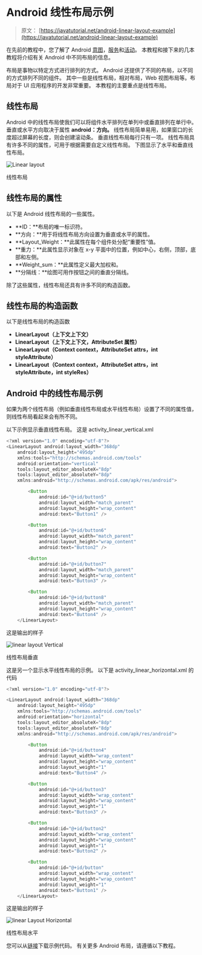 # Android 线性布局示例

> 原文： [https://javatutorial.net/android-linear-layout-example](https://javatutorial.net/android-linear-layout-example)

在先前的教程中，您了解了 Android [意图](https://javatutorial.net/android-intent-example)，[服务](https://javatutorial.net/android-service-example)和[活动](https://javatutorial.net/android-activity-example)。 本教程和接下来的几本教程将介绍有关 Android 中不同布局的信息。

布局是事物以特定方式进行排列的方式。 Android 还提供了不同的布局，以不同的方式排列不同的组件。 其中一些是线性布局，相对布局，Web 视图布局等。布局对于 UI 应用程序的开发非常重要。 本教程的主要重点是线性布局。

## **线性布局**

Android 中的线性布局使我们可以将组件水平排列在单列中或垂直排列在单行中。 垂直或水平方向取决于属性 **android：方向。** 线性布局简单易用，如果窗口的长度超过屏幕的长度，则会创建滚动条。 垂直线性布局每行只有一项。 线性布局具有许多不同的属性，可用于根据需要自定义线性布局。 下图显示了水平和垂直线性布局。

![Linear layout](img/85c2e475ed6c8e6d265a2fa94fa30959.jpg)

线性布局

## **线性布局的属性**

以下是 Android 线性布局的一些属性。

*   **ID：**布局的唯一标识符。
*   **方向：**用于将线性布局方向设置为垂直或水平的属性。
*   **Layout_Weight：**此属性在每个组件处分配“重要性”值。
*   **重力：**此属性显示对象在 x-y 平面中的位置，例如中心，右侧，顶部，底部和左侧。
*   **Weight_sum：**此属性定义最大加权和。
*   **分隔线：**绘图可用作按钮之间的垂直分隔线。

除了这些属性，线性布局还具有许多不同的构造函数。

## **线性布局的构造函数**

以下是线性布局的构造函数

*   **LinearLayout（上下文上下文）**
*   **LinearLayout（上下文上下文，AttributeSet 属性）**
*   **LinearLayout（Context context，AttributeSet attrs，int styleAttribute）**
*   **LinearLayout（Context context，AttributeSet attrs，int styleAttribute，int styleRes）**

## **Android** 中的线性布局示例

如果为两个线性布局（例如垂直线性布局或水平线性布局）设置了不同的属性值，则线性布局看起来会有所不同。

以下示例显示垂直线性布局。 这是 activity_linear_vertical.xml

```java
<?xml version="1.0" encoding="utf-8"?>
<LinearLayout android:layout_width="368dp"
    android:layout_height="495dp"
    xmlns:tools="http://schemas.android.com/tools"
    android:orientation="vertical"
    tools:layout_editor_absoluteX="8dp"
    tools:layout_editor_absoluteY="8dp"
    xmlns:android="http://schemas.android.com/apk/res/android">

        <Button
            android:id="@+id/button5"
            android:layout_width="match_parent"
            android:layout_height="wrap_content"
            android:text="Button1" />

        <Button
            android:id="@+id/button6"
            android:layout_width="match_parent"
            android:layout_height="wrap_content"
            android:text="Button2" />

        <Button
            android:id="@+id/button7"
            android:layout_width="match_parent"
            android:layout_height="wrap_content"
            android:text="Button3" />

        <Button
            android:id="@+id/button8"
            android:layout_width="match_parent"
            android:layout_height="wrap_content"
            android:text="Button4" />
    </LinearLayout>

```

这是输出的样子

![linear layout Vertical](img/0d585ad0e9bd0aa1c7dcd37a58e1b236.jpg)

线性布局垂直

这是另一个显示水平线性布局的示例。 以下是 activity_linear_horizo​​ntal.xml 的代码

```java
<?xml version="1.0" encoding="utf-8"?>

<LinearLayout android:layout_width="368dp"
    android:layout_height="495dp"
    xmlns:tools="http://schemas.android.com/tools"
    android:orientation="horizontal"
    tools:layout_editor_absoluteX="8dp"
    tools:layout_editor_absoluteY="8dp"
    xmlns:android="http://schemas.android.com/apk/res/android">

        <Button
            android:id="@+id/button4"
            android:layout_width="wrap_content"
            android:layout_height="wrap_content"
            android:layout_weight="1"
            android:text="Button4" />

        <Button
            android:id="@+id/button3"
            android:layout_width="wrap_content"
            android:layout_height="wrap_content"
            android:layout_weight="1"
            android:text="Button3" />

        <Button
            android:id="@+id/button2"
            android:layout_width="wrap_content"
            android:layout_height="wrap_content"
            android:layout_weight="1"
            android:text="Button2" />

        <Button
            android:id="@+id/button"
            android:layout_width="wrap_content"
            android:layout_height="wrap_content"
            android:layout_weight="1"
            android:text="Button1" />
    </LinearLayout>

```

这是输出的样子

![linear Layout Horizontal](img/f71b314144c2a46ab3fd674edfe5908a.jpg)

线性布局水平

您可以从[链接](https://github.com/JavaTutorialNetwork/Tutorials/blob/master/LinearLayoutExample.rar)下载示例代码。 有关更多 Android 布局，请遵循以下教程。